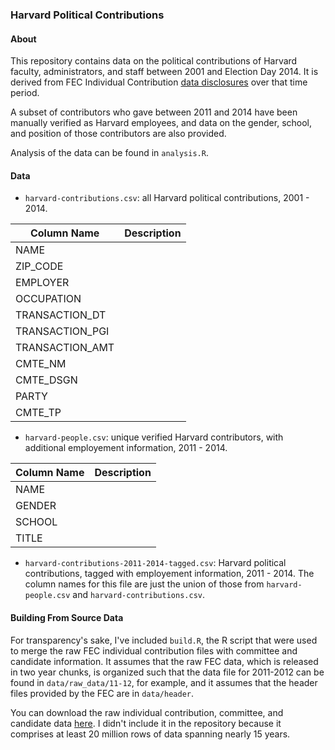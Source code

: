 ### Harvard Political Contributions

#### About

This repository contains data on the political contributions of Harvard faculty, administrators, and staff between 2001 and Election Day 2014. It is derived from FEC Individual Contribution [data disclosures](http://www.fec.gov/finance/disclosure/ftpdet.shtml) over that time period. 

A subset of contributors who gave between 2011 and 2014 have been manually verified as Harvard employees, and data on the gender, school, and position of those contributors are also provided. 

Analysis of the data can be found in ```analysis.R```.

#### Data

* ```harvard-contributions.csv```: all Harvard political contributions, 2001 - 2014. 

| Column Name   | Description |
| ------------- | ------------- |
|  NAME |  |
|  ZIP_CODE |  |
|  EMPLOYER |  |
|  OCCUPATION |  |
|  TRANSACTION_DT |  |
|  TRANSACTION_PGI |  |
| TRANSACTION_AMT |  |
|  CMTE_NM |  |
| CMTE_DSGN |  |
| PARTY |  |
|  CMTE_TP |  |

* ```harvard-people.csv```: unique verified Harvard contributors, with additional employement information, 2011 - 2014.  

| Column Name  | Description |
| ------------- | ------------- |
| NAME | | 
| GENDER | | 
| SCHOOL | | 
| TITLE | | 

* ```harvard-contributions-2011-2014-tagged.csv```: Harvard political contributions, tagged with employement information, 2011 - 2014. The column names for this file are just the union of those from ```harvard-people.csv``` and ```harvard-contributions.csv```.

#### Building From Source Data

For transparency's sake, I've included ```build.R```, the R script that were used to  merge the raw FEC individual contribution files with committee and candidate information. It assumes that the raw FEC data, which is released in two year chunks, is organized such that the data file for 2011-2012 can be found in ```data/raw_data/11-12```, for example, and it assumes that the header files provided by the FEC are in ```data/header```. 

You can download the raw individual contribution, committee, and candidate data [here](http://www.fec.gov/finance/disclosure/ftpdet.shtml). I didn't include it in the repository because it comprises at least 20 million rows of data spanning nearly 15 years.  
